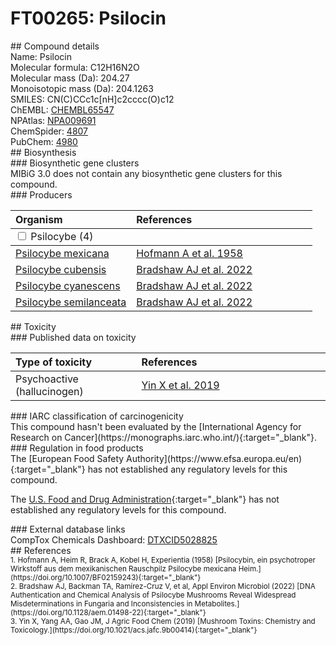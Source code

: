 
# FT00265: Psilocin
<div class="molecule_image" style="float:left">
<img data-smiles= CN(C)CCC1=CNC2=CC=CC(O)=C12 data-smiles-options="{ 'width': 350, 'height': 350 }" />
</div>
## Compound details
<div style="overflow:hidden">
Name: Psilocin<br>
Molecular formula: C12H16N2O<br>
Molecular mass (Da): 204.27<br>
Monoisotopic mass (Da): 204.1263<br>
<div class="break_all">
SMILES: CN(C)CCc1c[nH]c2cccc(O)c12<br>
</div>
        ChEMBL: <a href=https://www.ebi.ac.uk/chembl/compound_report_card/CHEMBL65547 target="_blank">CHEMBL65547</a><br>
        NPAtlas: <a href=https://www.npatlas.org/explore/compounds/NPA009691 target="_blank">NPA009691</a><br>
        ChemSpider: <a href=https://www.chemspider.com/Chemical-Structure.4807.html target="_blank">4807</a><br>
        PubChem: <a href=https://pubchem.ncbi.nlm.nih.gov/compound/4980 target="_blank">4980</a><br>
</div>

<div markdown="block" class="section">
## Biosynthesis
<div markdown="block" class="subsection">
### Biosynthetic gene clusters
<div markdown="block" class="indented_block">
MIBiG 3.0 does not contain any biosynthetic gene clusters for this compound.
</div>
</div>

<div markdown="block" class="subsection">
### Producers
<table>
<thead>
<tr>
<th style="text-align: left;" role="columnheader" width="40%" data-sort-default>Organism</th>
<th style="text-align: left;" role="columnheader" width="60%">References</th>
</tr>
</thead>
        <tbody class="header">
        <tr>
        <td style="text-align: left;" colspan="2">
        <input type="checkbox" data-toggle="toggle" id=Psilocybe>
        <label for=Psilocybe>Psilocybe (4)</label>
        </td>
        </tr>
        </tbody>
        <tbody class="hide">
                <tr>
                <td style="text-align: left;"><a href="https://www.ncbi.nlm.nih.gov/Taxonomy/Browser/wwwtax.cgi?mode=Info&id=891396" target="_blank">Psilocybe mexicana</a></td>
                <td style="text-align: left;"><a href="#REF00455">Hofmann A et al. 1958</a></td>
                </tr>
                <tr>
                <td style="text-align: left;"><a href="https://www.ncbi.nlm.nih.gov/Taxonomy/Browser/wwwtax.cgi?mode=Info&id=181762" target="_blank">Psilocybe cubensis</a></td>
                <td style="text-align: left;"><a href="#REF00456">Bradshaw AJ et al. 2022</a></td>
                </tr>
                <tr>
                <td style="text-align: left;"><a href="https://www.ncbi.nlm.nih.gov/Taxonomy/Browser/wwwtax.cgi?mode=Info&id=93625" target="_blank">Psilocybe cyanescens</a></td>
                <td style="text-align: left;"><a href="#REF00456">Bradshaw AJ et al. 2022</a></td>
                </tr>
                <tr>
                <td style="text-align: left;"><a href="https://www.ncbi.nlm.nih.gov/Taxonomy/Browser/wwwtax.cgi?mode=Info&id=181775" target="_blank">Psilocybe semilanceata</a></td>
                <td style="text-align: left;"><a href="#REF00456">Bradshaw AJ et al. 2022</a></td>
                </tr>
        </tbody>
</table>
</div>
</div>

<div markdown="block" class="section">
## Toxicity
<div markdown="block" class="subsection">
### Published data on toxicity
<table>
<thead>
<tr>
<th style="text-align: left;" role="columnheader" width="40%" data-sort-default>Type of toxicity</th>
<th style="text-align: left;" role="columnheader" width="60%">References</th>
</tr>
</thead>
<tbody>
<tr>
<td style="text-align: left;">Psychoactive (hallucinogen)</td>
<td style="text-align: left;"><a href="#REF00192">Yin X et al. 2019</a></td>
</tr>
</tbody>
</table>
</div>

<div markdown="block" class="subsection">
### IARC classification of carcinogenicity
<div markdown="block" class="indented_block">
This compound hasn't been evaluated by the [International Agency for Research on Cancer](https://monographs.iarc.who.int/){:target="_blank"}.<br>
</div>
</div>

<div markdown="block" class="subsection">
### Regulation in food products
<div markdown="block" class="indented_block">
The [European Food Safety Authority](https://www.efsa.europa.eu/en){:target="_blank"} has not established any regulatory levels for this compound. <br>

The [U.S. Food and Drug Administration](https://www.fda.gov/){:target="_blank"} has not established any regulatory levels for this compound. <br>

</div>
</div>

<div markdown="block" class="subsection">
### External database links
<div markdown="block" class="indented_block">
CompTox Chemicals Dashboard: <a href=https://comptox.epa.gov/dashboard/chemical/details/DTXCID5028825 target="_blank">DTXCID5028825</a><br>
</div>
</div>
</div>

<div markdown="block" class="section">
## References
<div markdown="block" style="font-size: smaller;">
<span id=REF00455>
1. Hofmann A, Heim R, Brack A, Kobel H, Experientia (1958) [Psilocybin, ein psychotroper Wirkstoff aus dem mexikanischen Rauschpilz Psilocybe mexicana Heim.](https://doi.org/10.1007/BF02159243){:target="_blank"}<br>
</span>

<span id=REF00456>
2. Bradshaw AJ, Backman TA, Ramírez-Cruz V, et al, Appl Environ Microbiol (2022) [DNA Authentication and Chemical Analysis of Psilocybe Mushrooms Reveal Widespread Misdeterminations in Fungaria and Inconsistencies in Metabolites.](https://doi.org/10.1128/aem.01498-22){:target="_blank"}<br>
</span>

<span id=REF00192>
3. Yin X, Yang AA, Gao JM, J Agric Food Chem (2019) [Mushroom Toxins: Chemistry and Toxicology.](https://doi.org/10.1021/acs.jafc.9b00414){:target="_blank"}<br>
</span>

</div>
</div>

<script type="text/javascript" src="https://unpkg.com/smiles-drawer@2.0.1/dist/smiles-drawer.min.js"></script>
<script>
    SmiDrawer.apply();
</script>